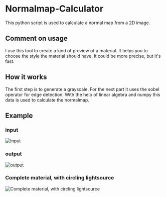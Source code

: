 # Normalmap-Calculator
This python script is used to calculate a normal map from a 2D image.

## Comment on usage
I use this tool to create a kind of preview of a material.
It helps you to choose the style the material should have.
It could be more precise, but it's fast.

## How it works
The first step is to generate a grayscale.
For the next part it uses the sobel operator for edge detection.
With the help of linear algebra and numpy this data is used to calculate the normalmap.

## Example
### input
![input](Example/demo.png)

### output
![output](Example/demo_nrm.png)

### Complete material, with circling lightsource
![Complete material, with circling lightsource](Example/showcase.gif)
